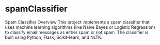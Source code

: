 # spamClassifier
Spam Classifier Overview This project implements a spam classifier that uses machine learning algorithms (like Naive Bayes or Logistic Regression) to classify email messages as either spam or not spam. The classifier is built using Python, Flask, Scikit-learn, and NLTK.
